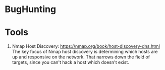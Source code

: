 # BugHunting


# Tools
1. Nmap Host Discovery: <https://nmap.org/book/host-discovery-dns.html>
The key focus of Nmap host discovery is determining which hosts are up and responsive on the network. That narrows down the field of targets, since you can't hack a host which doesn't exist.
